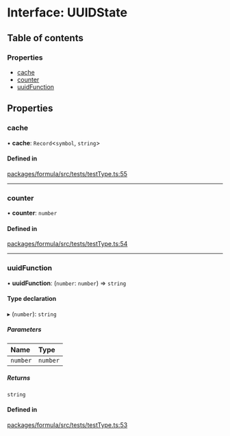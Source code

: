 # Interface: UUIDState

## Table of contents

### Properties

- [cache](UUIDState.md#cache)
- [counter](UUIDState.md#counter)
- [uuidFunction](UUIDState.md#uuidfunction)

## Properties

### <a id="cache" name="cache"></a> cache

• **cache**: `Record`<`symbol`, `string`\>

#### Defined in

[packages/formula/src/tests/testType.ts:55](https://github.com/mashcard/mashcard/blob/main/packages/formula/src/tests/testType.ts#L55)

---

### <a id="counter" name="counter"></a> counter

• **counter**: `number`

#### Defined in

[packages/formula/src/tests/testType.ts:54](https://github.com/mashcard/mashcard/blob/main/packages/formula/src/tests/testType.ts#L54)

---

### <a id="uuidfunction" name="uuidfunction"></a> uuidFunction

• **uuidFunction**: (`number`: `number`) => `string`

#### Type declaration

▸ (`number`): `string`

##### Parameters

| Name     | Type     |
| :------- | :------- |
| `number` | `number` |

##### Returns

`string`

#### Defined in

[packages/formula/src/tests/testType.ts:53](https://github.com/mashcard/mashcard/blob/main/packages/formula/src/tests/testType.ts#L53)
